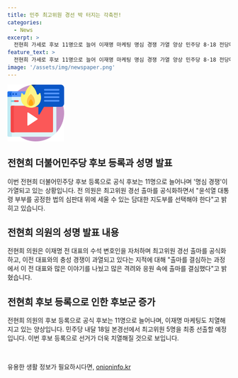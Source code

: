 ```yaml
---
title: 민주 최고위원 경선 박 터지는 각축전!
categories:
  - News
excerpt: >
  전현희 가세로 후보 11명으로 늘어 이재명 마케팅 명심 경쟁 가열 양상 민주당 8·18 전당대회 후보등록을 앞두고 전현희 의원의 출마로 후보가 11명으로 늘어났다. 명심 경쟁이 가열되며 전 의원은 이재명 전 대표를 지지하며 경선 출마를 선언하고, 다양한 후보들의 출마가 예상되고 있다. 이에 이재명 마케팅 또한 치열해지는 양상이다. 14일 예비경선에서 본경선 진출자 8명을 추려내고, 내달 18일 본경선에서 최고위원 5명을 최종 선출할 예정이다.
feature_text: >
  전현희 가세로 후보 11명으로 늘어 이재명 마케팅 명심 경쟁 가열 양상 민주당 8·18 전당대회 후보등록을 앞두고 전현희 의원의 출마로 후보가 11명으로 늘어났다. 명심 경쟁이 가열되며 전 의원은 이재명 전 대표를 지지하며 경선 출마를 선언하고, 다양한 후보들의 출마가 예상되고 있다. 이에 이재명 마케팅 또한 치열해지는 양상이다. 14일 예비경선에서 본경선 진출자 8명을 추려내고, 내달 18일 본경선에서 최고위원 5명을 최종 선출할 예정이다.
image: '/assets/img/newspaper.png'
---
```


<p><img src="/assets/img/news.png" alt="rentncar 속보" /></p>

<h2 data-ke-size="size26">전현희 더불어민주당 후보 등록과 성명 발표</h2>

<p>이번 전현희 더불어민주당 후보 등록으로 공식 후보는 11명으로 늘어나며 '명심 경쟁'이 가열되고 있는 상황입니다. 전 의원은 최고위원 경선 출마를 공식화하면서 "윤석열 대통령 부부를 공정한 법의 심판대 위에 세울 수 있는 담대한 지도부를 선택해야 한다"고 밝히고 있습니다.</p>

<h2 data-ke-size="size26">전현희 의원의 성명 발표 내용</h2>

<p>전현희 의원은 이재명 전 대표의 수석 변호인을 자처하며 최고위원 경선 출마를 공식화하고, 이전 대표와의 충성 경쟁이 과열되고 있다는 지적에 대해 "출마를 결심하는 과정에서 이 전 대표와 많은 이야기를 나눴고 많은 격려와 응원 속에 출마를 결심했다"고 밝혔습니다.</p>

<h2 data-ke-size="size26">전현희 후보 등록으로 인한 후보군 증가</h2>

<p>전현희 의원의 후보 등록으로 공식 후보는 11명으로 늘어나며, 이재명 마케팅도 치열해지고 있는 양상입니다. 민주당 내달 18일 본경선에서 최고위원 5명을 최종 선출할 예정입니다. 이번 후보 등록으로 선거가 더욱 치열해질 것으로 보입니다. </p>

<p data-ke-size="size16">&nbsp;</p>
유용한 생활 정보가 필요하시다면, <a href="https://onioninfo.kr" rel="dofollow">onioninfo.kr</a>


